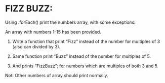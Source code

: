 # FIZZ BUZZ:

Using .forEach() print the numbers array, with some exceptions:

An array with numbers 1-15 has been provided.

1. Write a function that print “Fizz” instead of the number for multiples of 3 (also can divided by 3).

2. Same function print “Buzz” instead of the number for multiples of 5.

3. And prints “FizzBuzz”; for numbers which are multiples of both 3 and 5. 

Not: Other numbers of array should print normally.